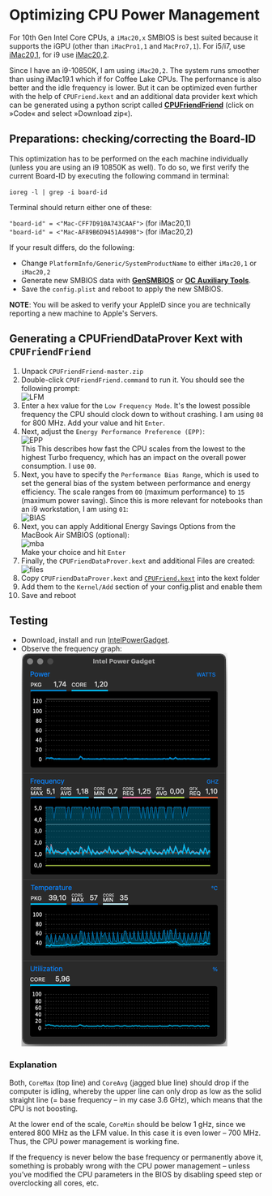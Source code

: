 # Optimizing CPU Power Management

For 10th Gen Intel Core CPUs, a `iMac20,x` SMBIOS is best suited because it supports the iGPU (other than `iMacPro1,1` and `MacPro7,1`). For i5/i7, use [iMac20,1](https://everymac.com/ultimate-mac-lookup/?search_keywords=iMac20%2C1), for i9 use [iMac20,2](https://everymac.com/ultimate-mac-lookup/?search_keywords=iMac20,2).

Since I have an i9-10850K, I am using `iMac20,2`. The system runs smoother than using iMac19.1 which if for Coffee Lake CPUs. The performance is also better and the idle frequency is lower. But it can be optimized even further with the help of `CPUFriend.kext` and an additional data provider kext which can be generated using a python script called [**CPUFriendFriend**](https://github.com/corpnewt/CPUFriendFriend) (click on »Code« and select »Download zip«). 

## Preparations: checking/correcting the Board-ID

This optimization has to be performed on the each machine individually (unless you are using an i9 10850K as well). To do so, we first verify the current Board-ID by executing the following command in terminal:

`ioreg -l | grep -i board-id`

Terminal should return either one of these: 

`"board-id" = <"Mac-CFF7D910A743CAAF">` (for iMac20,1)</br>
`"board-id" = <"Mac-AF89B6D9451A490B">` (for iMac20,2)

If your result differs, do the following:

- Change `PlatformInfo/Generic/SystemProductName` to either `iMac20,1` or `iMac20,2`
- Generate new SMBIOS data with [**GenSMBIOS**](https://github.com/corpnewt/GenSMBIOS) or [**OC Auxiliary Tools**](https://github.com/ic005k/OCAuxiliaryTools). 
- Save the `config.plist` and reboot to apply the new SMBIOS. 

**NOTE**: You will be asked to verify your AppleID since you are technically reporting a new machine to Apple's Servers.

## Generating a CPUFriendDataProver Kext with `CPUFriendFriend` 
1. Unpack `CPUFriendFriend-master.zip`
2. Double-click `CPUFriendFriend.command` to run it. You should see the following prompt:</br>
	![LFM](https://user-images.githubusercontent.com/76865553/151773085-f181f1d2-e8f3-4f97-8b29-5c8e741b2765.png)
3. Enter a hex value for the `Low Frequency Mode`. It's the lowest possible frequency the CPU should clock down to without crashing. I am using `08` for 800 MHz. Add your value and hit `Enter`.
4. Next, adjust the `Energy Performance Preference (EPP)`:</br>
	![EPP](https://user-images.githubusercontent.com/76865553/151773160-38aa587d-93e7-414d-9fbe-50c0eee1c437.png)</br>
This This describes how fast the CPU scales from the lowest to the highest Turbo frequency, which has an impact on the overall power consumption. I use `00`.
5. Next, you have to specify the `Performance Bias Range`, which is used to set the general bias of the system between performance and energy efficiency. The scale ranges from `00` (maximum performance) to `15` (maximum power saving). Since this is more relevant for notebooks than an i9 workstation, I am using `01`:</br>
	![BIAS](https://user-images.githubusercontent.com/76865553/151773244-f1bd7d7c-182e-468d-86ec-5702283dad13.png)</br>
6. Next, you can apply Additional Energy Savings Options from the MacBook Air SMBIOS (optional):</br>![mba](https://user-images.githubusercontent.com/76865553/151773342-8ac88574-9926-4efb-af9d-7e4599f57e40.png)</br>Make your choice and hit `Enter`
7. Finally, the `CPUFriendDataProver.kext` and additional Files are created:</br>![files](https://user-images.githubusercontent.com/76865553/151773395-212d209b-0e6b-43ca-b105-ccf0172f90e7.png)
8. Copy `CPUFriendDataProver.kext` and [`CPUFriend.kext`](https://github.com/acidanthera/CPUFriend/releases) into the kext folder
9. Add them to the `Kernel/Add` section of your config.plist and enable them
10. Save and reboot

## Testing

- Download, install and run [IntelPowerGadget](https://www.intel.com/content/www/us/en/developer/articles/tool/power-gadget.html).
- Observe the frequency graph:</br>![](https://raw.githubusercontent.com/5T33Z0/Gigabyte-Z490-Vision-G-Hackintosh-OpenCore/main/Pics/CPU_PM.png)

### Explanation 
Both, `CoreMax` (top line) and `CoreAvg` (jagged blue line) should drop if the computer is idling, whereby the upper line can only drop as low as the solid straight line (= base frequency – in my case 3.6 GHz), which means that the CPU is not boosting. 

At the lower end of the scale, `CoreMin` should be below 1 gHz, since we entered 800 MHz as the LFM value. In this case it is even lower – 700 MHz. Thus, the CPU power management is working fine.

If the frequency is never below the base frequency or permanently above it, something is probably wrong with the CPU power management – unless you’ve modified the CPU parameters in the BIOS by disabling speed step or overclocking all cores, etc.
